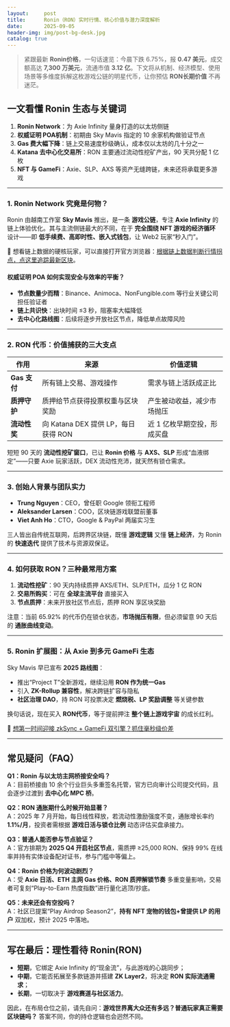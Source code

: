 ```yaml
---
layout:     post
title:      Ronin（RON）实时行情、核心价值与潜力深度解析
date:       2025-09-05
header-img: img/post-bg-desk.jpg
catalog: true
---
```


>紧跟最新 **Ronin价格**，一句话速览：今晨下跌 6.75%，报 **0.47 美元**，成交额高达 **7,300 万美元**，流通市值 **3.12 亿**。下文将从机制、经济模型、使用场景等多维度拆解这枚游戏公链的明星代币，让你预估 **RON长期价值** 不再迷茫。

## 一文看懂 Ronin 生态与关键词
1. **Ronin Network**：为 Axie Infinity 量身打造的以太坊侧链  
2. **权威证明 POA机制**：初期由 Sky Mavis 指定的 10 余家机构做验证节点  
3. **Gas 费大幅下降**：链上交易速度秒级确认，成本仅以太坊的几十分之一  
4. **Katana 去中心化交易所**：RON 主要通过流动性挖矿产出，90 天共分配 1 亿枚  
5. **NFT 与 GameFi**：Axie、SLP、AXS 等资产无缝跨链，未来还将承载更多游戏

---

### 1. Ronin Network 究竟是何物？
Ronin 由越南工作室 **Sky Mavis** 推出，是一条 **游戏公链**，专注 **Axie Infinity** 的链上体验优化。其与主流侧链最大的不同，在于 **完全围绕 NFT 游戏的经济循环** 设计——即 **低手续费、高即时性、嵌入式钱包**，让 Web2 玩家“秒入门”。  

👀 想看链上数据的硬核玩家，可以直接打开官方浏览器：[根据链上数据判断行情拐点，点这里追踪最新区块](https://okxdog.com/)。

#### 权威证明 POA 如何实现安全与效率的平衡？
- **节点数量少而精**：Binance、Animoca、NonFungible.com 等行业关键公司担任验证者  
- **链上共识快**：出块时间 ≤3 秒，阻塞率大幅降低  
- **去中心化路线图**：后续将逐步开放社区节点，降低单点故障风险

---

### 2. RON 代币：价值捕获的三大支点
| 作用         | 来源                                  | 价值逻辑                     |
|--------------|---------------------------------------|------------------------------|
| **Gas 支付** | 所有链上交易、游戏操作                | 需求与链上活跃成正比         |
| **质押守护** | 质押给节点获得投票权重与区块奖励      | 产生被动收益，减少市场抛压   |
| **流动性奖** | 向 Katana DEX 提供 LP，每日获得 RON   | 近 1 亿枚早期空投，形成买盘  |

短短 90 天的 **流动性挖矿窗口**，已让 **Ronin 价格** 与 **AXS、SLP** 形成“血液绑定”——只要 Axie 玩家活跃，DEX 流动性充沛，就天然有锁仓需求。

---

### 3. 创始人背景与团队实力
- **Trung Nguyen**：CEO，曾任职 Google 领衔工程师  
- **Aleksander Larsen**：COO，区块链游戏联盟前董事  
- **Viet Anh Ho**：CTO，Google & PayPal 两届实习生  

三人皆出自传统互联网，后跨界区块链，既懂 **游戏逻辑** 又懂 **链上经济**，为 Ronin 的 **快速迭代** 提供了技术与资源双保证。

---

### 4. 如何获取 RON？三种最常用方案
1. **流动性挖矿**：90 天内持续质押 AXS/ETH、SLP/ETH，瓜分 1 亿 RON  
2. **交易所购买**：可在 **全球主流平台** 直接买入  
3. **节点质押**：未来开放社区节点后，质押 RON 享区块奖励  

注意：当前 65.92% 的代币仍在锁仓状态，**市场抛压有限**，但必须留意 90 天后的 **通胀曲线变动**。

---

### 5. Ronin 扩展图：从 Axie 到多元 GameFi 生态
Sky Mavis 早已宣布 **2025 路线图**：  
- 推出“Project T”全新游戏，继续沿用 **RON 作为统一Gas**  
- 引入 **ZK-Rollup 兼容性**，解决跨链扩容与隐私  
- **社区治理 DAO**，持 RON 可投票决定 **燃烧税、LP 奖励调整** 等关键参数  

换句话说，现在买入 **RON代币**，等于提前押注 **整个链上游戏宇宙** 的成长红利。

👑 [想第一时间迎接 zkSync + GameFi 双引擎？抓住毫秒级价差](https://okxdog.com/)

---

## 常见疑问（FAQ）

**Q1：Ronin 与以太坊主网桥接安全吗？**  
A：目前桥接由 10 余个行业巨头多重签名托管，官方已向审计公司提交代码，且会逐步过渡到 **去中心化 MPC 桥**。

**Q2：RON 通胀期什么时候开始显著？**  
A：2025 年 7 月开始，每日线性释放，若流动性激励强度不变，通胀增长率约 **1.1%/月**，投资者需根据 **游戏日活与锁仓比例** 动态评估买盘承接力。

**Q3：普通人能否参与节点验证？**  
A：官方排期为 **2025 Q4 开启社区节点**，需质押 ≥25,000 RON、保持 99% 在线率并持有实体设备配对证书，参与门槛中等偏上。

**Q4：Ronin 价格为何波动剧烈？**  
A：受 **Axie 日活、ETH 主网 Gas 价格、RON 质押解锁节奏** 多重变量影响，交易者可复刻“Play-to-Earn 热度指数”进行量化逃顶/抄底。

**Q5：未来还会有空投吗？**  
A：社区已提案“Play Airdrop Season2”，**持有 NFT 宠物的钱包+曾提供 LP 的用户** 双加权，预计 2025 中落地。

---

## 写在最后：理性看待 Ronin(RON)

- **短期**，它绑定 Axie Infinity 的“现金流”，与此游戏的心跳同步；  
- **中期**，它能否拓展至多款链游并搭建 **ZK Layer2**，将决定 **RON 实际流通需求**；  
- **长期**，一切取决于 **游戏赛道与社区活力**。  

因此，在布局仓位之前，请先自问：**游戏世界离大众还有多远？普通玩家真正需要区块链吗？** 答案不同，你的持仓逻辑也会迥然不同。